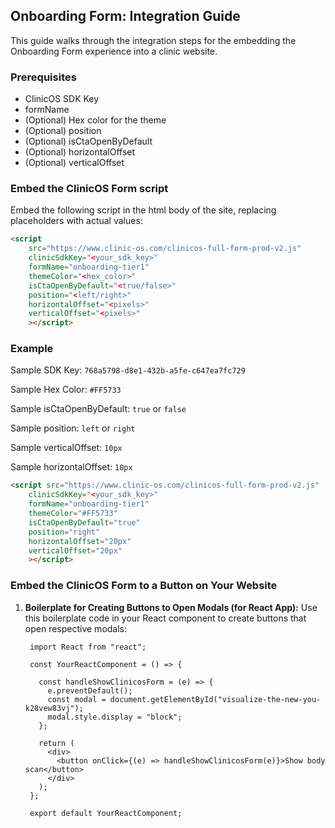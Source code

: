 ## Onboarding Form: Integration Guide
This guide walks through the integration steps for the embedding the Onboarding Form experience into a clinic website.

### Prerequisites
- ClinicOS SDK Key
- formName
- (Optional) Hex color for the theme
- (Optional) position
- (Optional) isCtaOpenByDefault
- (Optional) horizontalOffset
- (Optional) verticalOffset

### Embed the ClinicOS Form script
Embed the following script in the html body of the site, replacing placeholders with actual values:

```HTML
<script
    src="https://www.clinic-os.com/clinicos-full-form-prod-v2.js"
    clinicSdkKey="<your_sdk_key>"
    formName="onboarding-tier1"
    themeColor="<hex_color>"
    isCtaOpenByDefault="<true/false>"
    position="<left/right>"
    horizontalOffset="<pixels>"
    verticalOffset="<pixels>"
    ></script>
 ```

### Example

Sample SDK Key: `768a5798-d8e1-432b-a5fe-c647ea7fc729`

Sample Hex Color: `#FF5733`

Sample isCtaOpenByDefault: `true` or `false`

Sample position: `left` or `right`

Sample verticalOffset: `10px`

Sample horizontalOffset: `10px`

```HTML
<script src="https://www.clinic-os.com/clinicos-full-form-prod-v2.js"
    clinicSdkKey="<your_sdk_key>"
    formName="onboarding-tier1"
    themeColor="#FF5733"
    isCtaOpenByDefault="true"
    position="right"
    horizontalOffset="20px"
    verticalOffset="20px"
    ></script>
 ```

### Embed the ClinicOS Form to a Button on Your Website
1. **Boilerplate for Creating Buttons to Open Modals (for React App):**
   Use this boilerplate code in your React component to create buttons that open respective modals:
   ```JSX
    import React from "react";
    
    const YourReactComponent = () => {
   
      const handleShowClinicosForm = (e) => {
        e.preventDefault();
        const modal = document.getElementById("visualize-the-new-you-k28vew83vj");
        modal.style.display = "block";
      };
    
      return (
        <div>
          <button onClick={(e) => handleShowClinicosForm(e)}>Show body scan</button>
        </div>
      );
    };
    
    export default YourReactComponent;
